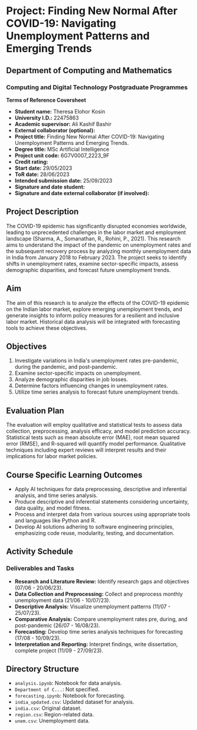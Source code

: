 # Project: Finding New Normal After COVID-19: Navigating Unemployment Patterns and Emerging Trends

## Department of Computing and Mathematics
### Computing and Digital Technology Postgraduate Programmes

**Terms of Reference Coversheet**
- **Student name:** Theresa Elohor Kosin
- **University I.D.:** 22475863
- **Academic supervisor:** Ali Kashif Bashir
- **External collaborator (optional):**
- **Project title:** Finding New Normal After COVID-19: Navigating Unemployment Patterns and Emerging Trends.
- **Degree title:** MSc Artificial Intelligence
- **Project unit code:** 6G7V0007_2223_9F
- **Credit rating:** 
- **Start date:** 29/05/2023
- **ToR date:** 28/06/2023
- **Intended submission date:** 25/09/2023
- **Signature and date student:**
- **Signature and date external collaborator (if involved):**

## Project Description
The COVID-19 epidemic has significantly disrupted economies worldwide, leading to unprecedented challenges in the labor market and employment landscape (Sharma, A., Somanathan, R., Rohini, P., 2021). This research aims to understand the impact of the pandemic on unemployment rates and the subsequent recovery process by analyzing monthly unemployment data in India from January 2018 to February 2023. The project seeks to identify shifts in unemployment rates, examine sector-specific impacts, assess demographic disparities, and forecast future unemployment trends.

## Aim
The aim of this research is to analyze the effects of the COVID-19 epidemic on the Indian labor market, explore emerging unemployment trends, and generate insights to inform policy measures for a resilient and inclusive labor market. Historical data analysis will be integrated with forecasting tools to achieve these objectives.

## Objectives
1. Investigate variations in India's unemployment rates pre-pandemic, during the pandemic, and post-pandemic.
2. Examine sector-specific impacts on unemployment.
3. Analyze demographic disparities in job losses.
4. Determine factors influencing changes in unemployment rates.
5. Utilize time series analysis to forecast future unemployment trends.

## Evaluation Plan
The evaluation will employ qualitative and statistical tests to assess data collection, preprocessing, analysis efficacy, and model prediction accuracy. Statistical tests such as mean absolute error (MAE), root mean squared error (RMSE), and R-squared will quantify model performance. Qualitative techniques including expert reviews will interpret results and their implications for labor market policies.

## Course Specific Learning Outcomes
- Apply AI techniques for data preprocessing, descriptive and inferential analysis, and time series analysis.
- Produce descriptive and inferential statements considering uncertainty, data quality, and model fitness.
- Process and interpret data from various sources using appropriate tools and languages like Python and R.
- Develop AI solutions adhering to software engineering principles, emphasizing code reuse, modularity, testing, and documentation.

## Activity Schedule
### Deliverables and Tasks
- **Research and Literature Review:** Identify research gaps and objectives (07/06 - 20/06/23).
- **Data Collection and Preprocessing:** Collect and preprocess monthly unemployment data (21/06 - 10/07/23).
- **Descriptive Analysis:** Visualize unemployment patterns (11/07 - 25/07/23).
- **Comparative Analysis:** Compare unemployment rates pre, during, and post-pandemic (26/07 - 16/08/23).
- **Forecasting:** Develop time series analysis techniques for forecasting (17/08 - 10/09/23).
- **Interpretation and Reporting:** Interpret findings, write dissertation, complete project (11/09 - 27/09/23).

## Directory Structure
- `analysis.ipynb`: Notebook for data analysis.
- `Department of C...`: Not specified.
- `forecasting.ipynb`: Notebook for forecasting.
- `india_updated.csv`: Updated dataset for analysis.
- `india.csv`: Original dataset.
- `region.csv`: Region-related data.
- `unem.csv`: Unemployment data.
